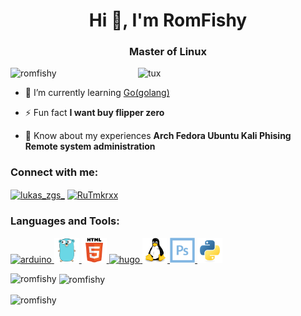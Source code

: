 <h1 align="center">Hi 👋, I'm RomFishy</h1>
<h3 align="center">Master of Linux</h3>
<img align="right" alt="tux" width="300" src="https://upload.wikimedia.org/wikipedia/commons/5/5a/Rotating_Tux.gif">

<p align="left"> <img src="https://komarev.com/ghpvc/?username=romfishy&label=Profile%20views&color=0e75b6&style=flat" alt="romfishy" /> </p>

- 🌱 I’m currently learning [Go(golang)](https://go.dev/)

- ⚡ Fun fact **I want buy flipper zero**

- 📄 Know about my experiences **Arch Fedora Ubuntu Kali Phising Remote system administration**

<h3 align="left">Connect with me:</h3>
<p align="left">
<a href="https://instagram.com/lukas_zgs_" target="blank"><img align="center" src="https://raw.githubusercontent.com/rahuldkjain/github-profile-readme-generator/master/src/images/icons/Social/instagram.svg" alt="lukas_zgs_" height="30" width="40" /></a>
<a href="https://discord.gg/RuTmkrxx" target="blank"><img align="center" src="https://raw.githubusercontent.com/rahuldkjain/github-profile-readme-generator/master/src/images/icons/Social/discord.svg" alt="RuTmkrxx" height="30" width="40" /></a>
</p>

<h3 align="left">Languages and Tools:</h3>
<p align="left"> <a href="https://www.arduino.cc/" target="_blank" rel="noreferrer"> <img src="https://cdn.worldvectorlogo.com/logos/arduino-1.svg" alt="arduino" width="40" height="40"/> </a> <a href="https://golang.org" target="_blank" rel="noreferrer"> <img src="https://raw.githubusercontent.com/devicons/devicon/master/icons/go/go-original.svg" alt="go" width="40" height="40"/> </a> <a href="https://www.w3.org/html/" target="_blank" rel="noreferrer"> <img src="https://raw.githubusercontent.com/devicons/devicon/master/icons/html5/html5-original-wordmark.svg" alt="html5" width="40" height="40"/> </a> <a href="https://gohugo.io/" target="_blank" rel="noreferrer"> <img src="https://api.iconify.design/logos-hugo.svg" alt="hugo" width="40" height="40"/> </a> <a href="https://www.linux.org/" target="_blank" rel="noreferrer"> <img src="https://raw.githubusercontent.com/devicons/devicon/master/icons/linux/linux-original.svg" alt="linux" width="40" height="40"/> </a> <a href="https://www.photoshop.com/en" target="_blank" rel="noreferrer"> <img src="https://raw.githubusercontent.com/devicons/devicon/master/icons/photoshop/photoshop-line.svg" alt="photoshop" width="40" height="40"/> </a> <a href="https://www.python.org" target="_blank" rel="noreferrer"> <img src="https://raw.githubusercontent.com/devicons/devicon/master/icons/python/python-original.svg" alt="python" width="40" height="40"/> </a> </p>

<p><img align="left" src="https://github-readme-stats.vercel.app/api/top-langs?username=romfishy&show_icons=true&locale=en&layout=compact" alt="romfishy" /></p>

<p>&nbsp;<img align="center" src="https://github-readme-stats.vercel.app/api?username=romfishy&show_icons=true&locale=en" alt="romfishy" /></p>

<p><img align="center" src="https://github-readme-streak-stats.herokuapp.com/?user=romfishy&" alt="romfishy" /></p>
